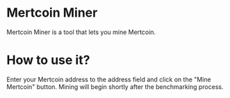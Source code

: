 # Mertcoin Miner
Mertcoin Miner is a tool that lets you mine Mertcoin.

# How to use it?
Enter your Mertcoin address to the address field and click on the "Mine Mertcoin" button. Mining will begin shortly after the benchmarking process.
